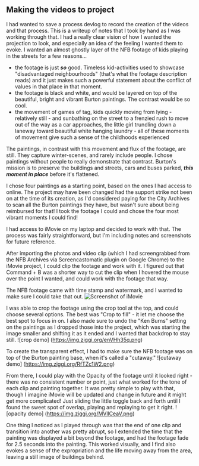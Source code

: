 ## Making the videos to project

I had wanted to save a process devlog to record the creation of the videos and that process. This is a writeup of notes that I took by hand as I was working through that. I had a really clear vision of how I wanted the projection to look, and especially an idea of the feeling I wanted them to evoke. 
I wanted an almost ghostly layer of the NFB footage of kids playing in the streets for a few reasons...
- the footage is just ***so*** good. Timeless kid-activities used to showcase "disadvantaged neighbourhoods" (that's what the footage description reads) and it just makes such a powerful statement about the conflict of values in that place in that moment. 
- the footage is black and white, and would be layered on top of the beautiful, bright and vibrant Burton paintings. The contrast would be so cool. 
- the movement of games of tag, kids quickly moving from lying - relatively still - and sunbathing on the street to a frenzied rush to move out of the way as a car approaches, the little girl trundling down a laneway toward beautiful white hanging laundry - all of these moments of movement give such a sense of the childhoods experienced 

The paintings, in contrast with this movement and flux of the footage, are still. They capture winter-scenes, and rarely include people. I chose paintings without people to really demonstrate that contrast. Burton's mission is to preserve the buildings and streets, cars and buses parked, ***this moment in place*** before it's flattened. 

I chose four paintings as a starting point, based on the ones I had access to online. The project may have been changed had the support strike not been on at the time of its creation, as I'd considered paying for the City Archives to scan all the Burton paintings they have, but wasn't sure about being reimbursed for that! I took the footage I could and chose the four most vibrant moments I could find! 

I had access to iMovie on my laptop and decided to work with that. The process was fairly straightforward, but I'm including notes and screenshots for future reference. 

After importing the photos and video clip (which I had screengrabbed from the NFB Archives via Screencastomatic plugin on Google Chrome) to the iMovie project, I could clip the footage and work with it. I figured out that Command + B was a shorter way to cut the clip when I hovered the mouse over the point I wanted, and could work with the footage that way. 

The NFB footage came with time stamp and watermark, and I wanted to make sure I could take that out. 
![Screenshot of iMovie](https://img.ziggi.org/Zp9zawNq.png)

I was able to crop the footage using the crop tool at the top, and could choose several options. The best was "Crop to fill" - it let me choose the best spot to focus in on. I also made sure to undo the "Ken Burns" setting on the paintings as I dropped those into the project, which was starting the image smaller and shifting it as it ended and I wanted that backdrop to stay still. 
![crop demo] (https://img.ziggi.org/enVHh35q.png)

To create the transparent effect, I had to make sure the NFB footage was on top of the Burton painting base, when it's called a "cutaway."
![cutaway demo] (https://img.ziggi.org/RfTZc1W2.png)

From there, I could play with the Opacity of the footage until it looked right - there was no consistent number or point, just what worked for the tone of each clip and painting together. It was pretty simple to play with that, though I imagine iMovie will be updated and change in future and it might get more complicated! Just sliding the little toggle back and forth until I found the sweet spot of overlap, playing and replaying to get it right.
![opacity demo] (https://img.ziggi.org/MVllCeaV.png)

One thing I noticed as I played through was that the end of one clip and transition into another was pretty abrupt, so I extended the time that the painting was displayed a bit beyond the footage, and had the footage fade for 2.5 seconds into the painting. This worked visually, and I find also evokes a sense of the expropriation and the life moving away from the area, leaving a still image of buildings behind. 
